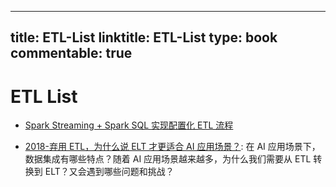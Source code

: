 
---
title: ETL-List
linktitle: ETL-List
type: book
commentable: true
---

# ETL List

- [Spark Streaming + Spark SQL 实现配置化 ETL 流程](http://www.jianshu.com/p/cd26a413cbd4)

- [2018-弃用 ETL，为什么说 ELT 才更适合 AI 应用场景？](https://mp.weixin.qq.com/s/osCRnfnuCFGJIR1jkhgUwA): 在 AI 应用场景下，数据集成有哪些特点？随着 AI 应用场景越来越多，为什么我们需要从 ETL 转换到 ELT？又会遇到哪些问题和挑战？

    